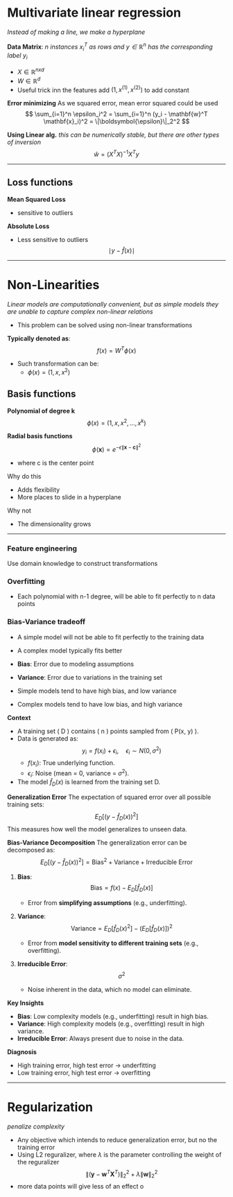 # Multivariate linear regression
*Instead of making a line, we make a hyperplane*

**Data Matrix**:
*n instances $x_i^T$ as rows and $y \in \mathbb{R}^n$ has the corresponding label $y_i$*
- $X \in \mathbb{R}^{n x d}$ 
- $W \in \mathbb{R}^d$   
- Useful trick inn the features add $(1, x^{(1)}, x^{(2)})$ to add constant

**Error minimizing**
As we squared error, mean error squared could be used
$$
\sum_{i=1}^n \epsilon_i^2 = \sum_{i=1}^n (y_i - \mathbf{w}^T \mathbf{x}_i)^2 = \|\boldsymbol{\epsilon}\|_2^2
$$

**Using Linear alg.**
*this can be numerically stable, but there are other types of inversion*
$$
\hat{w} = (X^TX)^{-1}X^Ty
$$

---

## Loss functions
 **Mean Squared Loss**
 - sensitive to outliers

**Absolute Loss**
- Less sensitive to outliers
$$\mid y - \hat{f}(x) \mid$$
---

# Non-Linearities
*Linear models are computationally convenient, but as simple models they are unable to capture complex non-linear relations*
- This problem can be solved using non-linear transformations

**Typically denoted as**:
$$
f(x) = W^T\phi(x)
$$
- Such transformation can be:
	- $\phi(x) = (1,x,x^2)$


## Basis functions

**Polynomial of degree k**
$$
\phi(x) = (1,x,x^2,\dots, x^k)
$$ 

**Radial basis functions**
$$
\phi(\mathbf{x}) = e^{-\epsilon \|\mathbf{x} - \mathbf{c}\|^2}
$$
- where c is the center point


Why do this
- Adds flexibility
- More places to slide in a hyperplane

Why not
- The dimensionality grows


---
###  Feature engineering
Use domain knowledge to construct transformations

### Overfitting
- Each polynomial with n-1 degree, will be able to fit perfectly to n data points

### Bias-Variance tradeoff
- A simple model will not be able to fit perfectly to the training data
- A complex model typically fits better
- **Bias**: Error due to modeling assumptions
- **Variance**: Error due to variations in the training set

- Simple models tend to have high bias, and low variance
- Complex models tend to have low bias, and high variance

**Context**
- A training set \( D \) contains \( n \) points sampled from \( P(x, y) \).
- Data is generated as:
  $$
  y_i = f(x_i) + \epsilon_i, \quad \epsilon_i \sim N(0, \sigma^2)
  $$
  - $f(x_i)$: True underlying function.
  - $\epsilon_i$: Noise (mean = 0, variance = $\sigma^2$).
- The model $\hat{f}_D(x)$ is learned from the training set D.

**Generalization Error**
The expectation of squared error over all possible training sets:
$$
E_D[(y - \hat{f}_D(x))^2]
$$
This measures how well the model generalizes to unseen data.

**Bias-Variance Decomposition**
The generalization error can be decomposed as:
$$
E_D[(y - \hat{f}_D(x))^2] = \text{Bias}^2 + \text{Variance} + \text{Irreducible Error}
$$

1. **Bias**:
   $$
   \text{Bias} = f(x) - E_D[\hat{f}_D(x)]
   $$
   - Error from **simplifying assumptions** (e.g., underfitting).

2. **Variance**:
   $$
   \text{Variance} = E_D[\hat{f}_D(x)^2] - (E_D[\hat{f}_D(x)])^2
   $$
   - Error from **model sensitivity to different training sets** (e.g., overfitting).

3. **Irreducible Error**:
   $$
   \sigma^2
   $$
   - Noise inherent in the data, which no model can eliminate.

**Key Insights**
- **Bias**: Low complexity models (e.g., underfitting) result in high bias.
- **Variance**: High complexity models (e.g., overfitting) result in high variance.
- **Irreducible Error**: Always present due to noise in the data.

**Diagnosis**
- High training error, high test error $\rightarrow$ underfitting
- Low training error, high test error $\rightarrow$ overfitting


---
# Regularization
*penalize complexity*

- Any objective which intends to reduce generalization error, but no the training error
- Using L2 reguralizer, where $\lambda$ is the parameter controlling the weight of the reguralizer
$$ \| (\mathbf{y} - \mathbf{w}^T \mathbf{X}^T) \|_2^2 + \lambda \| \mathbf{w} \|_2^2 $$
- more data points will give less of an effect
o